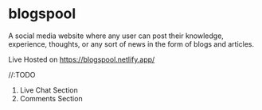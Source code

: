 # blogspool
A social media website where any user can post their knowledge, experience, thoughts, or any sort of news in the form of blogs and articles.

Live Hosted on https://blogspool.netlify.app/

//:TODO
1. Live Chat Section
2. Comments Section
